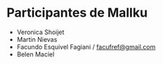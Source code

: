 # Participantes de Mallku
- Veronica Shoijet
- Martin Nievas
- Facundo Esquivel Fagiani / facufref@gmail.com
- Belen Maciel

